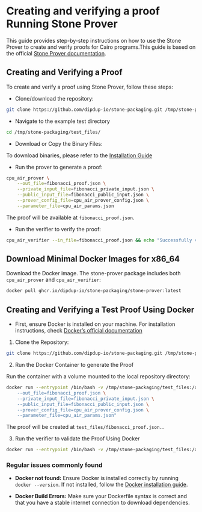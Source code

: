 # Creating and verifying a proof Running Stone Prover

This guide provides step-by-step instructions on how to use the Stone Prover to create and verify proofs for Cairo programs.This guide is based on the official [Stone Prover documentation](https://github.com/starkware-libs/stone-prover?tab=readme-ov-file#creating-and-verifying-a-proof-of-a-cairo-program).

## Creating and Verifying a Proof
To create and verify a proof using Stone Prover, follow these steps:

- Clone/download the repository:

```bash
git clone https://github.com/dipdup-io/stone-packaging.git /tmp/stone-packaging
```

- Navigate to the example test directory

```bash
cd /tmp/stone-packaging/test_files/
```

- Download or Copy the Binary Files:

To download binaries, please refer to the [Installation Guide](../install/binaries.md)

- Run the prover to generate a proof:

```bash
cpu_air_prover \
    --out_file=fibonacci_proof.json \
    --private_input_file=fibonacci_private_input.json \
    --public_input_file=fibonacci_public_input.json \
    --prover_config_file=cpu_air_prover_config.json \
    --parameter_file=cpu_air_params.json
```

The proof will be available at `fibonacci_proof.json`.

- Run the verifier to verify the proof:

```bash
cpu_air_verifier --in_file=fibonacci_proof.json && echo "Successfully verified example proof."
```

## Download Minimal Docker Images for x86_64

Download the Docker image. The stone-prover package includes both `cpu_air_prover` and `cpu_air_verifier`:

```bash
docker pull ghcr.io/dipdup-io/stone-packaging/stone-prover:latest
```

## Creating and Verifying a Test Proof Using Docker

- First, ensure Docker is installed on your machine. For installation instructions, check [Docker’s official documentation](https://docs.docker.com/get-docker/)

1. Clone the Repository:

```bash
git clone https://github.com/dipdup-io/stone-packaging.git /tmp/stone-packaging
```

2. Run the Docker Container to generate the Proof

Run the container with a volume mounted to the local repository directory:

```bash
docker run --entrypoint /bin/bash -v /tmp/stone-packaging/test_files:/app/prover ghcr.io/dipdup-io/stone-packaging/stone-prover -c "cd /app/prover && exec cpu_air_prover \
    --out_file=fibonacci_proof.json \
    --private_input_file=fibonacci_private_input.json \
    --public_input_file=fibonacci_public_input.json \
    --prover_config_file=cpu_air_prover_config.json \
    --parameter_file=cpu_air_params.json"
```

The proof will be created at `test_files/fibonacci_proof.json.`.

3. Run the verifier to validate the Proof Using Docker

```bash
docker run --entrypoint /bin/bash -v /tmp/stone-packaging/test_files:/app/prover ghcr.io/dipdup-io/stone-packaging/stone-prover -c "cd /app/prover && exec cpu_air_verifier --in_file=fibonacci_proof.json && echo 'Successfully verified example proof.'"
```

### Regular issues commonly found
- **Docker not found:** Ensure Docker is installed correctly by running `docker --version`. If not installed, follow the [Docker installation guide](https://docs.docker.com/get-started/get-docker/).

- **Docker Build Errors:** Make sure your Dockerfile syntax is correct and that you have a stable internet connection to download dependencies.